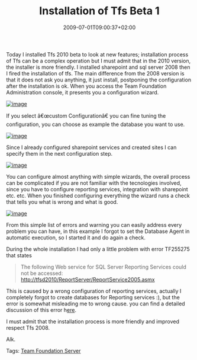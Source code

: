 ﻿---
title: "Installation of Tfs Beta 1"
description: ""
date: 2009-07-01T09:00:37+02:00
draft: false
tags: [Team Foundation Server]
categories: [Team Foundation Server]
---
Today I installed Tfs 2010 beta to look at new features; installation process of Tfs can be a complex operation but I must admit that in the 2010 version, the installer is more friendly. I installed sharepoint and sql server 2008 then I fired the installation of tfs. The main difference from the 2008 version is that it does not ask you anything, it just install, postponing the configuration after the installation is ok. When you access the Team Foundation Administration console, it presents you a configuration wizard.

[![image](http://www.codewrecks.com/blog/wp-content/uploads/2009/07/image-thumb.png "image")](http://www.codewrecks.com/blog/wp-content/uploads/2009/07/image.png)

If you select â€œcustom Configurationâ€ you can fine tuning the configuration, you can choose as example the database you want to use.

[![image](http://www.codewrecks.com/blog/wp-content/uploads/2009/07/image-thumb1.png "image")](http://www.codewrecks.com/blog/wp-content/uploads/2009/07/image1.png)

Since I already configured sharepoint services and created sites I can specify them in the next configuration step.

[![image](http://www.codewrecks.com/blog/wp-content/uploads/2009/07/image-thumb2.png "image")](http://www.codewrecks.com/blog/wp-content/uploads/2009/07/image2.png)

You can configure almost anything with simple wizards, the overall process can be complicated if you are not familiar with the tecnologies involved, since you have to configure reporting services, integration with sharepoint etc. etc. When you finished configuring everything the wizard runs a check that tells you what is wrong and what is good.

[![image](http://www.codewrecks.com/blog/wp-content/uploads/2009/07/image-thumb3.png "image")](http://www.codewrecks.com/blog/wp-content/uploads/2009/07/image3.png)

From this simple list of errors and warning you can easily address every problem you can have, in this example I forgot to set the Database Agent in automatic execution, so I started it and do again a check.

During the whole installation I had only a little problem with error TF255275 that states

> The following Web service for SQL Server Reporting Services could not be accessed: [http://tfsd2010/ReportServer/ReportService2005.asmx](http://tfsd2010/ReportServer/ReportService2005.asmx)

This is caused by a wrong configuration of reporting services, actually I completely forgot to create databases for Reporting services :), but the error is somewhat misleading me to wrong cause. you can find a detailed discussion of this error h[ere](http://social.msdn.microsoft.com/Forums/en-US/tfsprerelease/thread/750302b5-12fb-4a92-8249-bcb64aadc23a).

I must admit that the installation process is more friendly and improved respect Tfs 2008.

Alk.

Tags: [Team Foundation Server](http://technorati.com/tag/Team%20Foundation%20Server)
